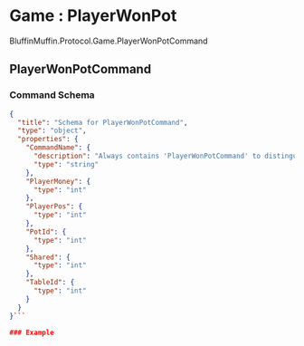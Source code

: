 # Game : PlayerWonPot

BluffinMuffin.Protocol.Game.PlayerWonPotCommand

## PlayerWonPotCommand

### Command Schema

```json
{
  "title": "Schema for PlayerWonPotCommand",
  "type": "object",
  "properties": {
    "CommandName": {
      "description": "Always contains 'PlayerWonPotCommand' to distinguish the command from others.",
      "type": "string"
    },
    "PlayerMoney": {
      "type": "int"
    },
    "PlayerPos": {
      "type": "int"
    },
    "PotId": {
      "type": "int"
    },
    "Shared": {
      "type": "int"
    },
    "TableId": {
      "type": "int"
    }
  }
}```

### Example

